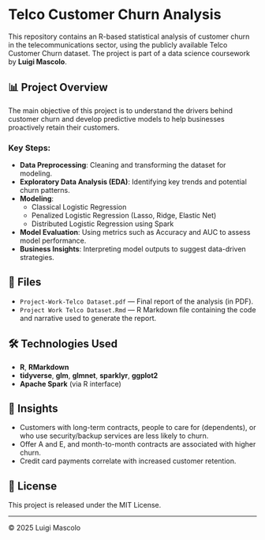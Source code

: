 # Telco Customer Churn Analysis

This repository contains an R-based statistical analysis of customer churn in the telecommunications sector, using the publicly available Telco Customer Churn dataset. The project is part of a data science coursework by **Luigi Mascolo**.

## 📊 Project Overview

The main objective of this project is to understand the drivers behind customer churn and develop predictive models to help businesses proactively retain their customers.

### Key Steps:

- **Data Preprocessing**: Cleaning and transforming the dataset for modeling.
- **Exploratory Data Analysis (EDA)**: Identifying key trends and potential churn patterns.
- **Modeling**:
  - Classical Logistic Regression
  - Penalized Logistic Regression (Lasso, Ridge, Elastic Net)
  - Distributed Logistic Regression using Spark
- **Model Evaluation**: Using metrics such as Accuracy and AUC to assess model performance.
- **Business Insights**: Interpreting model outputs to suggest data-driven strategies.

## 📁 Files

- `Project-Work-Telco Dataset.pdf` — Final report of the analysis (in PDF).
- `Project Work Telco Dataset.Rmd` — R Markdown file containing the code and narrative used to generate the report.

## 🛠️ Technologies Used

- **R**, **RMarkdown**
- **tidyverse**, **glm**, **glmnet**, **sparklyr**, **ggplot2**
- **Apache Spark** (via R interface)

## 🧠 Insights

- Customers with long-term contracts, people to care for (dependents), or who use security/backup services are less likely to churn.
- Offer A and E, and month-to-month contracts are associated with higher churn.
- Credit card payments correlate with increased customer retention.

## 📄 License

This project is released under the MIT License.

---

© 2025 Luigi Mascolo
